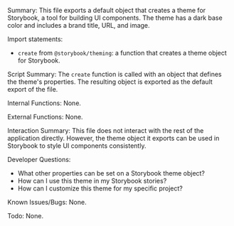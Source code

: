 Summary:
This file exports a default object that creates a theme for Storybook, a tool for building UI components. The theme has a dark base color and includes a brand title, URL, and image.

Import statements:
- `create` from `@storybook/theming`: a function that creates a theme object for Storybook.

Script Summary:
The `create` function is called with an object that defines the theme's properties. The resulting object is exported as the default export of the file.

Internal Functions:
None.

External Functions:
None.

Interaction Summary:
This file does not interact with the rest of the application directly. However, the theme object it exports can be used in Storybook to style UI components consistently.

Developer Questions:
- What other properties can be set on a Storybook theme object?
- How can I use this theme in my Storybook stories?
- How can I customize this theme for my specific project? 

Known Issues/Bugs:
None.

Todo:
None.